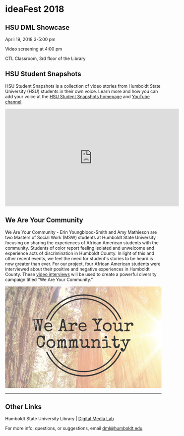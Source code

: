# ideaFest 2018

## HSU DML Showcase
April 19, 2018 3-5:00 pm

Video screening at 4:00 pm

CTL Classroom, 3rd floor of the Library

## HSU Student Snapshots
HSU Student Snapshots is a collection of video stories from Humboldt State University (HSU) students in their own voice. Learn more and how you can add your voice at the [HSU Student Snapshots homepage](http://libguides.humboldt.edu/snapshots) and [YouTube channel](https://www.youtube.com/playlist?list=PLe7DUUoET6mUN1jP4pO6uKW9uyubSkQhC).

<iframe width="560" height="315" src="https://www.youtube-nocookie.com/embed/videoseries?list=PLe7DUUoET6mUN1jP4pO6uKW9uyubSkQhC" frameborder="0" allow="autoplay; encrypted-media" allowfullscreen=""></iframe>


## We Are Your Community
We Are Your Community - Erin Youngblood-Smith and Amy Mathieson are two Masters of Social Work (MSW) students at Humboldt State University focusing on sharing the experiences of African American students with the community. Students of color report feeling isolated and unwelcome and experience acts of discrimination in Humboldt County. In light of this and other recent events, we feel the need for student's stories to be heard is now greater than ever. For our project, four African American students were interviewed about their positive and negative experiences in Humboldt County. These [video interviews](https://www.facebook.com/pg/weareyourcommunity/videos/?ref=page_internal) will be used to create a powerful diversity campaign titled “We Are Your Community.”

![](images/wayc.png)



---
## Other Links
Humboldt State University Library | [Digital Media Lab](http://libguides.humboldt.edu/dml)

For more info, questions, or suggestions, email dml@humboldt.edu


